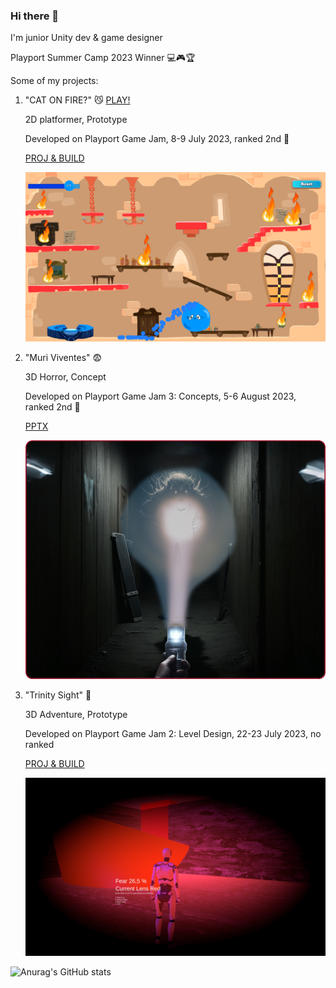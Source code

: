 ### Hi there 👋
I'm junior Unity dev & game designer

Playport Summer Camp 2023 Winner 💻🎮🏆

Some of my projects:
1. "CAT ON FIRE?" 😼 <a href="http://e95205ch.beget.tech/">PLAY!</a> 

    2D platformer, Prototype

    Developed on Playport Game Jam, 8-9 July 2023, ranked 2nd 🎉

   <a href="https://drive.google.com/drive/folders/1bR_lGxOibpiOThyGEb4q3VtITy_rN0Bp">PROJ & BUILD</a>
   
   <img src="https://github.com/VityaAnimato/VityaAnimato/blob/main/cat%20on%20fire%20-%20shot.png" width="500">
   

3. "Muri Viventes" 😨 

   3D Horror, Concept

    Developed on Playport Game Jam 3: Concepts, 5-6 August 2023, ranked 2nd 🎉

   <a href="https://drive.google.com/drive/folders/1Hjun5NM3cTbYuuncxFVbWCDVxrKqQsp8">PPTX</a>
   
   <img src="https://github.com/VityaAnimato/VityaAnimato/blob/main/muri%20viventes%20-%20shot.PNG" width="500">

5. "Trinity Sight" 💎

   3D Adventure, Prototype

    Developed on Playport Game Jam 2: Level Design, 22-23 July 2023, no ranked
   
   <a href="https://drive.google.com/drive/folders/1qz9mh2vPcQQe6zHv0qjA5WXs_0XJ63xY">PROJ & BUILD</a>
   
   <img src="https://github.com/VityaAnimato/VityaAnimato/blob/main/trinity%20sight%20-%20shot.png" width="500">
   

![Anurag's GitHub stats](https://github-readme-stats.vercel.app/api?username=VityaAnimato&show_icons=true&theme=transparent)

